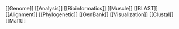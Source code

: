 [[Genome]]
[[Analysis]]
[[Bioinformatics]]
[[Muscle]]
[[BLAST]]
[[Alignment]]
[[Phylogenetic]]
[[GenBank]]
[[Visualization]]
[[Clustal]]
[[Mafft]]
